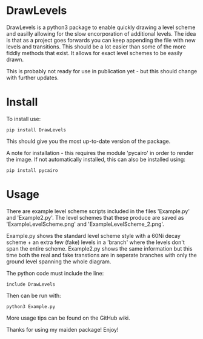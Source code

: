 DrawLevels
==========

DrawLevels is a python3 package to enable quickly drawing a level scheme and easilly allowing for the
slow encorporation of additional levels. The idea is that as a project goes forwards you can 
keep appending the file with new levels and transitions. This should be a lot easier than some
of the more fiddly methods that exist. It allows for exact level schemes to be easily drawn.

This is probably not ready for use in publication yet - but this should change with further updates.

Install
=======

To install use:

	pip install DrawLevels

This should give you the most up-to-date version of the package.

A note for installation - this requires the module 'pycairo' in order to render the image.
If not automatically installed, this can also be installed using:
	
	pip install pycairo

Usage
=====

There are example level scheme scripts included in the files 'Example.py' and 'Example2.py'.
The level schemes that these produce are saved as 'ExampleLevelScheme.png' and 'ExampleLevelScheme\_2.png'.

Example.py shows the standard level scheme style with a 60Ni decay scheme + an extra few (fake) levels
in a 'branch' where the levels don't span the entire scheme. Example2.py shows the same information but
this time both the real and fake transtions are in seperate branches with only the ground level spanning
the whole diagram.

The python code must include the line:

	include DrawLevels

Then can be run with:

	python3 Example.py

More usage tips can be found on the GitHub wiki.

Thanks for using my maiden package! Enjoy!
